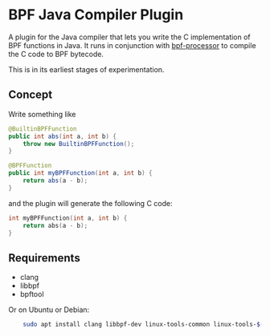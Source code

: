 BPF Java Compiler Plugin
========================

A plugin for the Java compiler that lets you write the C implementation of BPF functions in Java.
It runs in conjunction with [bpf-processor](../bpf-processor) to compile the C code to BPF bytecode.

This is in its earliest stages of experimentation.

## Concept

Write something like

```java
@BuiltinBPFFunction
public int abs(int a, int b) {
    throw new BuiltinBPFFunction();
}

@BPFFunction
public int myBPFFunction(int a, int b) {
    return abs(a - b);
}
```

and the plugin will generate the following C code:

```c
int myBPFFunction(int a, int b) {
    return abs(a - b);
}
```

## Requirements

- clang
- libbpf
- bpftool

Or on Ubuntu or Debian:
```sh
    sudo apt install clang libbpf-dev linux-tools-common linux-tools-$(uname -r)
```